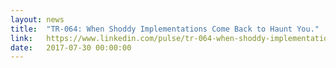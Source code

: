 ```yaml
---
layout: news
title:  "TR-064: When Shoddy Implementations Come Back to Haunt You."
link:   https://www.linkedin.com/pulse/tr-064-when-shoddy-implementations-come-back-haunt-you-darren-martyn
date:   2017-07-30 00:00:00
---
```


